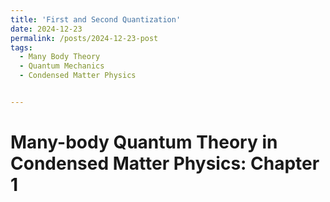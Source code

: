 ```yaml
---
title: 'First and Second Quantization'
date: 2024-12-23
permalink: /posts/2024-12-23-post
tags:
  - Many Body Theory
  - Quantum Mechanics
  - Condensed Matter Physics


---
```




Many-body Quantum Theory in Condensed Matter Physics: Chapter 1
=====



